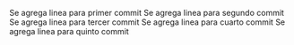Se agrega linea para primer commit
Se agrega linea para segundo commit
Se agrega linea para tercer commit
Se agrega linea para cuarto commit
Se agrega linea para quinto commit
